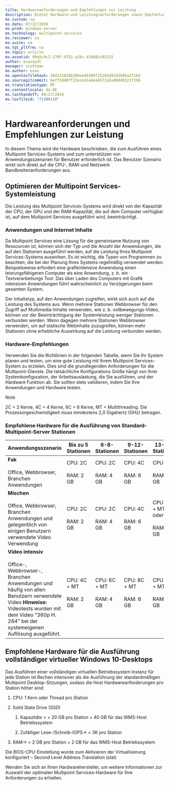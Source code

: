 ```yaml
---
title: Hardwareanforderungen und Empfehlungen zur Leistung
description: Bietet Hardware-und Leistungsanforderungen sowie Empfehlungen für Multipoint Services
ms.custom: na
ms.date: 07/22/2016
ms.prod: windows-server
ms.technology: multipoint-services
ms.reviewer: na
ms.suite: na
ms.tgt_pltfrm: na
ms.topic: article
ms.assetid: 99a5c9c2-270f-4753-a28c-434882c03125
author: evaseydl
manager: scottman
ms.author: evas
ms.openlocfilehash: 284131028b308ee86389f25102d934390ba2f16d
ms.sourcegitcommit: 6aff3d88ff22ea141a6ea6572a5ad8dd6321f199
ms.translationtype: MT
ms.contentlocale: de-DE
ms.lasthandoff: 09/27/2019
ms.locfileid: "71389110"
---
```

# <a name="hardware-requirements-and-performance-recommendations"></a>Hardwareanforderungen und Empfehlungen zur Leistung
In diesem Thema wird die Hardware beschrieben, die zum Ausführen eines Multipoint Services-Systems und zum unterstützen von Anwendungsszenarien für Benutzer erforderlich ist. Das Benutzer Szenario wirkt sich direkt auf die CPU-, RAM-und Netzwerk Bandbreitenanforderungen aus.  

## <a name="optimize-multipoint-services-system-performance"></a>Optimieren der Multipoint Services-Systemleistung  
Die Leistung des Multipoint Services-Systems wird direkt von der Kapazität der CPU, der GPU und der RAM-Kapazität, die auf dem Computer verfügbar ist, auf dem Multipoint Services ausgeführt wird, beeinträchtigt.  
  
### <a name="applications-and-internet-content"></a>Anwendungen und Internet Inhalte  
Da Multipoint Services eine Lösung für die gemeinsame Nutzung von Ressourcen ist, können sich der Typ und die Anzahl der Anwendungen, die auf den Stationen ausgeführt werden, auf die Leistung Ihres Multipoint Services-Systems auswirken. Es ist wichtig, die Typen von Programmen zu beachten, die bei der Planung Ihres Systems regelmäßig verwendet werden. Beispielsweise erfordert eine grafikintensive Anwendung einen leistungsfähigeren Computer als eine Anwendung, z. b. ein Textverarbeitungs Tool. Das über Laden des Computers mit Grafik intensiven Anwendungen führt wahrscheinlich zu Verzögerungen beim gesamten System.  
  
Der Inhaltstyp, auf den Anwendungen zugreifen, wirkt sich auch auf die Leistung des Systems aus. Wenn mehrere Stationen Webbrowser für den Zugriff auf Multimedia-Inhalte verwenden, wie z. b. vollbewegungs-Video, können vor der Beeinträchtigung der Systemleistung weniger Stationen verbunden werden. Wenn dagegen mehrere Stationen Webbrowser verwenden, um auf statische Webinhalte zuzugreifen, können mehr Stationen ohne erhebliche Auswirkung auf die Leistung verbunden werden.  
  
### <a name="hardware-recommendations"></a>Hardware-Empfehlungen  
Verwenden Sie die Richtlinien in der folgenden Tabelle, wenn Sie Ihr System planen und testen, um eine gute Leistung mit Ihrem Multipoint Services-System zu erzielen. Dies sind die grundlegenden Anforderungen für die Multipoint-Dienste. Die tatsächliche Konfigurations Größe hängt von Ihrer Systemkonfiguration, der Arbeitsauslastung, die Sie ausführen, und der Hardware Funktion ab. Sie sollten stets validieren, indem Sie Ihre Anwendungen und Hardware testen.  
  
> [!NOTE]  
> 2C = 2 Kerne, 4C = 4 Kerne, 6C = 6 Kerne, MT = Multithreading. Die Prozessorgeschwindigkeit muss mindestens 2,0 Gigahertz (GHz) betragen.  
  
### <a name="minimum-recommended-hardware-for-running-default-multipoint-server-stations"></a>Empfohlene Hardware für die Ausführung von Standard-Multipoint-Server Stationen  
  
|Anwendungsszenario|Bis zu 5 Stationen|6-8-Stationen|9-12-Stationen|13-16-Stationen|17-20-Stationen|21-24-Stationen|  
|------------------------|----------------------|-------------------|------------------|-------------------|-------------------|-----------------|  
|**Fak**<br /><br />Office, Webbrowser, Branchen Anwendungen|CPU: 2C<br /><br />RAM: 2 GB|CPU: 2C<br /><br />RAM: 4 GB|CPU: 4C<br /><br />RAM: 6 GB|CPU: 4C<br /><br />RAM: 8 GB|CPU: 4C + MT oder 6C<br /><br />RAM: 10 GB| CPU: 6C + MT<br /><br />RAM: 12 GB|
|**Mischen**<br /><br />Office, Webbrowser, Branchen Anwendungen und gelegentlich von einigen Benutzern verwendete Video Verwendung|CPU: 2C<br /><br />RAM: 2 GB|CPU: 2C<br /><br />RAM: 4 GB|CPU: 4C<br /><br />RAM: 6 GB|CPU: 4C + MT oder 6C<br /><br />RAM: 8 GB|CPU: 6C + MT<br /><br />RAM: 10 GB| CPU: 6C + MT<br /><br />RAM: 12 GB| 
|**Video intensiv**<br /><br />Office-, Webbrowser-, Branchen Anwendungen und häufig von allen Benutzern verwendete Video **Hinweise:** Videotests wurden mit dem Video "360p H. 264" bei der systemeigenen Auflösung ausgeführt.|CPU: 4C + MT<br /><br />RAM: 2 GB|CPU: 6C + MT<br /><br />RAM: 4 GB|CPU: 8C + MT<br /><br />RAM: 6 GB|CPU: 12C + MT<br /><br />RAM: 8 GB|CPU: 16C + MT<br /><br />RAM: 10 GB<br /><br />-Thin Client: RemoteFX<br />-USB-Video nicht empfehlenswert| CPU: 20C + MT<br /><br />RAM: 12 GB<br /><br />-Thin Client: RemoteFX<br />-USB-Video nicht empfehlenswert|   
  
## <a name="minimum-recommended-hardware-for-running-full-windows-10-virtual-desktops"></a>Empfohlene Hardware für die Ausführung vollständiger virtueller Windows 10-Desktops  
Das Ausführen einer vollständigen virtuellen Betriebssystem Instanz für jede Station ist Rechen intensiver als die Ausführung der standardmäßigen Multipoint Desktop-Sitzungen, sodass die Host Hardwareanforderungen pro Station höher sind:  
  
1.  CPU: 1 Kern oder Thread pro Station  
  
2.  Solid State Drive (SSD)  
  
    1.  Kapazitäts > = 20 GB pro Station + 40 GB für das WMS-Host Betriebssystem  
  
    2.  Zufälliger Lese-/Schreib-IOPS-> = 3K pro Station  
  
3.  RAM-> = 2 GB pro Station + 2 GB für das WMS-Host Betriebssystem  
  
Die BIOS-CPU-Einstellung wurde zum Aktivieren der Virtualisierung konfiguriert – Second Level Address Translation (slat)  
  
Wenden Sie sich an Ihren Hardwarehersteller, um weitere Informationen zur Auswahl der optimalen Multipoint Services-Hardware für Ihre Anforderungen zu erhalten.  